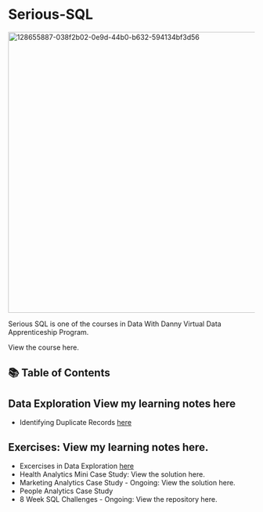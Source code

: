 # Serious-SQL
<img width="573" alt="128655887-038f2b02-0e9d-44b0-b632-594134bf3d56" src="https://user-images.githubusercontent.com/51711008/228886982-e507d265-eca1-43c5-8ee8-572da0379f52.png">

Serious SQL is one of the courses in Data With Danny Virtual Data Apprenticeship Program.

View the course here.

## 📚 Table of Contents

## Data Exploration View my learning notes here 
* Identifying Duplicate Records [here](https://github.com/iamismaill/Serious-SQL/blob/main/IdentifyingDuplicates.md)
 

## Exercises: View my learning notes here.
* Excercises in Data Exploration [here](https://github.com/iamismaill/Serious-SQL/blob/main/Exercises%20in%20Data%20Exploration.md)
* Health Analytics Mini Case Study: View the solution here.
* Marketing Analytics Case Study - Ongoing: View the solution here.
* People Analytics Case Study
* 8 Week SQL Challenges - Ongoing: View the repository here.

